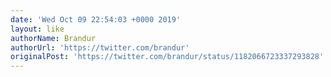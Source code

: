 ```yaml
---
date: 'Wed Oct 09 22:54:03 +0000 2019'
layout: like
authorName: Brandur
authorUrl: 'https://twitter.com/brandur'
originalPost: 'https://twitter.com/brandur/status/1182066723337293828'
---
```

